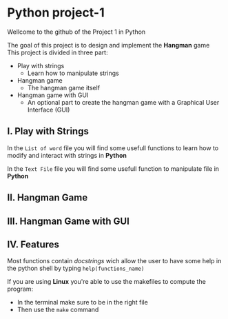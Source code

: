 # Python project-1

Wellcome to the github of the Project 1 in Python

The goal of this project is to design and implement the **Hangman** game</br>
This project is divided in three part:
  * Play with strings
    * Learn how to manipulate strings
  * Hangman game
    * The hangman game itself
  * Hangman game with GUI
    * An optional part to create the hangman game with a Graphical User Interface (GUI)

## I. Play with Strings
In the ```List of word``` file you will find some usefull functions to learn how to modify and interact with strings in **Python**

In the ```Text File``` file you will find some usefull function to manipulate file in **Python**

## II. Hangman Game

## III. Hangman Game with GUI

## IV. Features
Most functions contain _docstrings_ wich allow the user to have some help in the python shell by typing ```help(functions_name)```

If you are using **Linux** you're able to use the makefiles to compute the program:
 * In the terminal make sure to be in the right file
 * Then use the ```make``` command
